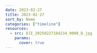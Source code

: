 ```yaml
---
date: 2023-02-27
title: 2023-02-27
sort_by: Name
categories: ["timeline"]
resources:
  - src: DJI_20250227184234_0008_D.jpg
    params:
      cover: true
---
```

